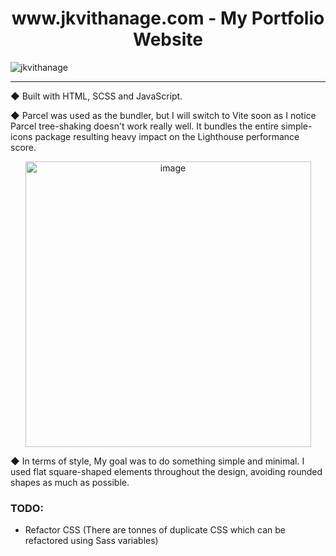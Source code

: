 <h1 align="center">www.jkvithanage.com - My Portfolio Website</h1>


![jkvithanage](https://github.com/jkvithanage/jkvithanage-portfolio/assets/6828858/2d8f5122-8eea-4852-a83f-184ae88cb3f3)

<hr>

◆ Built with HTML, SCSS and JavaScript.

◆ Parcel was used as the bundler, but I will switch to Vite soon as I notice Parcel tree-shaking doesn't work really well. It bundles the entire simple-icons package resulting heavy impact on the Lighthouse performance score.

<p align="center">
  <img width="457" alt="image" src="https://github.com/jkvithanage/jkvithanage-portfolio/assets/6828858/26bfcd4d-2a40-4c0c-9e05-64518dbf5b1b">
</p>

◆ In terms of style, My goal was to do something simple and minimal. I used flat square-shaped elements throughout the design, avoiding rounded shapes as much as possible.

### TODO:
- Refactor CSS (There are tonnes of duplicate CSS which can be refactored using Sass variables)

